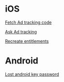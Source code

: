 # iOS

[Fetch Ad tracking code ](https://www.notion.so/Fetch-Ad-tracking-code-d7278c9340ec450f80a9b7d3d8d68f50)

[Ask Ad tracking ](https://www.notion.so/Ask-Ad-tracking-148c985ece2d4bcb91fc3d9512e6347b)

[Recreate entitlements](https://www.notion.so/Recreate-entitlements-416b532f71ff4146a86b1595de82f4c2)

# Android

[Lost android key password](https://www.notion.so/Lost-android-key-password-12389f64f2b04b3d908767d83f210302)
